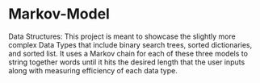 # Markov-Model
Data Structures: This project is meant to showcase the slightly more complex Data Types that include binary search trees, sorted dictionaries, and sorted list. It uses a Markov chain for each of these three models to string together words until it hits the desired length that the user inputs along with measuring efficiency of each data type.
